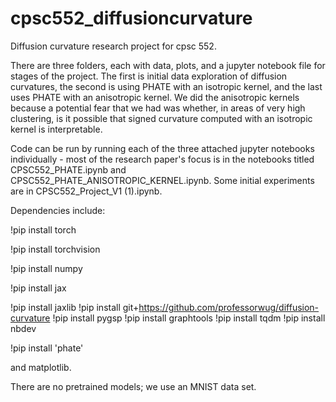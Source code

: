 # cpsc552_diffusioncurvature
Diffusion curvature research project for cpsc 552.

There are three folders, each with data, plots, and a jupyter notebook file for stages of the project. The first is initial data exploration of diffusion curvatures, the second is using PHATE with an isotropic kernel, and the last uses PHATE with an anisotropic kernel. We did the anisotropic kernels because a potential fear that we had was whether, in areas of very high clustering, is it possible that signed curvature computed with an isotropic kernel is interpretable.

Code can be run by running each of the three attached jupyter notebooks individually - most of the research paper's focus is in the notebooks titled CPSC552_PHATE.ipynb and CPSC552_PHATE_ANISOTROPIC_KERNEL.ipynb. Some initial experiments are in CPSC552_Project_V1 (1).ipynb.  

Dependencies include:

!pip install torch

!pip install torchvision

!pip install numpy

!pip install jax

!pip install jaxlib
!pip install git+https://github.com/professorwug/diffusion-curvature
!pip install pygsp
!pip install graphtools
!pip install tqdm
!pip install nbdev

!pip install 'phate'

and matplotlib. 

There are no pretrained models; we use an MNIST data set.
